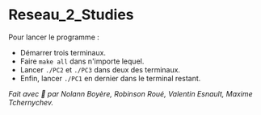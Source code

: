 # Reseau_2_Studies


Pour lancer le programme :
* Démarrer trois terminaux.
* Faire `make all` dans n'importe lequel.
* Lancer `./PC2` et `./PC3` dans deux des terminaux. 
* Enfin, lancer `./PC1` en dernier dans le terminal restant.

*Fait avec 🩷 par Nolann Boyère, Robinson Roué, Valentin Esnault, Maxime Tchernychev.*